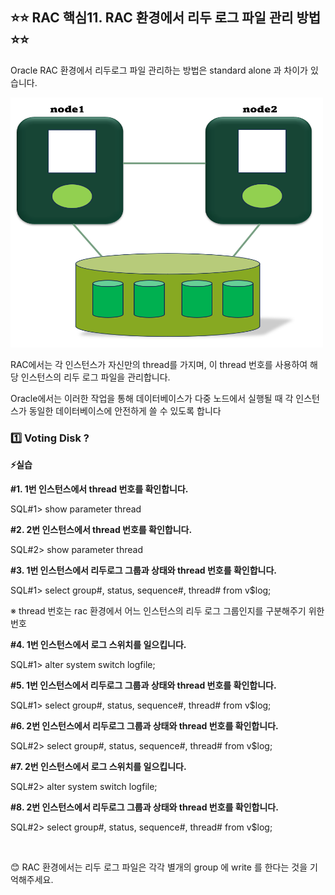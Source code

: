 ## ⭐⭐ RAC 핵심11. RAC 환경에서 리두 로그 파일 관리 방법 ⭐⭐

Oracle RAC 환경에서 리두로그 파일 관리하는 방법은 standard alone 과 차이가 있습니다.

<img src="https://github.com/oracleyu01/rac_class/blob/main/%EB%A1%9C%EA%B7%B8%ED%8C%8C%EC%9D%BC.png" width="500" height="400">

RAC에서는 각 인스턴스가 자신만의 thread를 가지며, 이 thread 번호를 사용하여 해당 인스턴스의  리두 로그 파일을 관리합니다.   
 
Oracle에서는 이러한 작업을 통해 데이터베이스가 다중 노드에서 실행될 때 각 인스턴스가 동일한 데이터베이스에 안전하게 쓸 수 있도록 합니다

### 1️⃣ Voting Disk ?

**⚡실습** 

**#1. 1번 인스턴스에서 thread 번호를 확인합니다.**

SQL#1> show  parameter  thread

**#2. 2번 인스턴스에서 thread 번호를 확인합니다.**

SQL#2> show parameter  thread

**#3. 1번 인스턴스에서 리두로그 그룹과 상태와 thread 번호를 확인합니다.**

SQL#1> select  group#, status, sequence#, thread#
              from v$log;

※ thread 번호는 rac 환경에서 어느 인스턴스의 리두 로그 그룹인지를 구분해주기 위한 번호 

**#4. 1번 인스턴스에서 로그 스위치를 일으킵니다.**

SQL#1> alter  system  switch  logfile; 

**#5. 1번 인스턴스에서 리두로그 그룹과 상태와 thread 번호를 확인합니다.**

SQL#1> select  group#, status, sequence#, thread# from v$log;

**#6. 2번 인스턴스에서 리두로그 그룹과 상태와 thread 번호를 확인합니다.**

SQL#2> select group#, status, sequence#, thread# from v$log;

**#7. 2번 인스턴스에서 로그 스위치를 일으킵니다.**

SQL#2> alter  system  switch  logfile;

**#8. 2번 인스턴스에서 리두로그 그룹과 상태와 thread 번호를 확인합니다.**

SQL#2> select group#, status, sequence#, thread# from v$log;

 &nbsp;
  &nbsp;
  &nbsp;
  &nbsp;
  
😊 RAC 환경에서는 리두 로그 파일은 각각 별개의 group 에 write 를 한다는 것을 기억해주세요.


